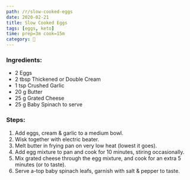 ```yaml
---
path: /r/slow-cooked-eggs
date: 2020-02-21
title: Slow Cooked Eggs
tags: [eggs, keto]
time: prep=3m cook=15m
category: 🍳
---
```


### Ingredients:

- 2 Eggs
- 2 tbsp Thickened or Double Cream
- 1 tsp Crushed Garlic
- 20 g Butter
- 25 g Grated Cheese
- 25 g Baby Spinach to serve

### Steps:

1. Add eggs, cream & garlic to a medium bowl.
2. Wisk together with electric beater.
3. Melt butter in frying pan on very low heat (lowest it goes).
4. Add egg mixture to pan and cook for 10 minutes, stiring occasionally.
5. Mix grated cheese through the egg mixture, and cook for an extra 5 minutes (or to taste).
6. Serve a-top baby spinach leafs, garnish with salt & pepper to taste.